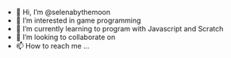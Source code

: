 - 👋 Hi, I’m @selenabythemoon
- 👀 I’m interested in game programming
- 🌱 I’m currently learning to program with Javascript and Scratch
- 💞️ I’m looking to collaborate on 
- 📫 How to reach me ...

<!---
selenabythemoon/selenabythemoon is a ✨ special ✨ repository because its `README.md` (this file) appears on your GitHub profile.
You can click the Preview link to take a look at your changes.
--->
